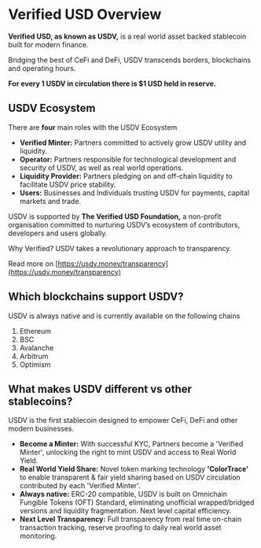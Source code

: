 # Verified USD Overview

**Verified USD, as known as USDV,** is a real world asset backed stablecoin built for modern finance.

Bridging the best of CeFi and DeFi, USDV transcends borders, blockchains and operating hours.

**For every 1 USDV in circulation there is $1 USD held in reserve.**

## USDV Ecosystem

There are **four** main roles with the USDV Ecosystem

* **Verified Minter:** Partners committed to actively grow USDV utility and liquidity.
* **Operator:** Partners responsible for technological development and security of USDV, as well as real world operations.
* **Liquidity Provider:** Partners pledging on and off-chain liquidity to facilitate USDV price stability.
* **Users:** Businesses and Individuals trusting USDV for payments, capital markets and trade.

USDV is supported by **The Verified USD Foundation,** a non-profit organisation committed to nurturing USDV’s ecosystem of contributors, developers and users globally.

Why Verified? USDV takes a revolutionary approach to transparency.&#x20;

Read more on [https://usdv.money/transparency](https://usdv.money/transparency)

## Which blockchains support USDV?

USDV is always native and is currently available on the following chains

1. Ethereum
2. BSC
3. Avalanche
4. Arbitrum
5. Optimism

## What makes USDV different vs other stablecoins?

USDV is the first stablecoin designed to empower CeFi, DeFi and other modern businesses.

* **Become a Minter:** With successful KYC, Partners become a 'Verified Minter', unlocking the right to mint USDV and access to Real World Yield.
* **Real World Yield Share:** Novel token marking technology **'ColorTrace'** to enable transparent & fair yield sharing based on USDV circulation contributed by each 'Verified Minter'.
* **Always native:** ERC-20 compatible, USDV is built on Omnichain Fungible Tokens (OFT) Standard, eliminating unofficial wrapped/bridged versions and liquidity fragmentation. Next level capital efficiency.
* **Next Level Transparency:** Full transparency from real time on-chain transaction tracking, reserve proofing to daily real world asset monitoring.
